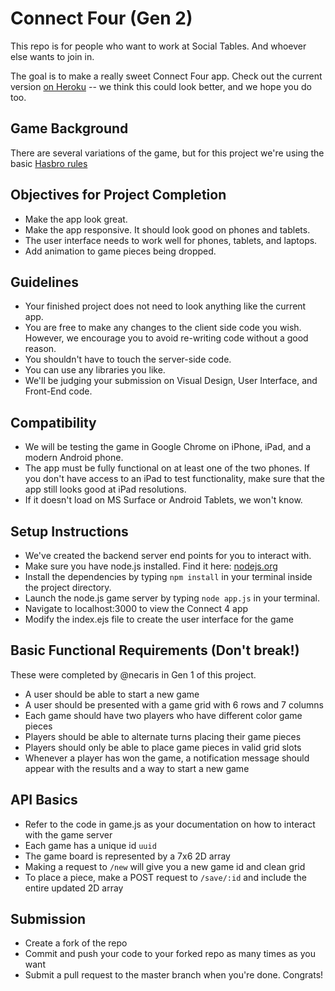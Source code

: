 # Connect Four (Gen 2)

This repo is for people who want to work at Social Tables. And whoever
else wants to join in.

The goal is to make a really sweet Connect Four app. Check out the
current version [on Heroku](http://damp-shore-9247.herokuapp.com/) --
we think this could look better, and we hope you do too.

## Game Background
There are several variations of the game, but for this project we're
using the basic [Hasbro rules](http://www.hasbro.com/common/documents/dad2614d1c4311ddbd0b0800200c9a66/1EF6874419B9F36910222EB9858E8CB8.pdf)

## Objectives for Project Completion
- Make the app look great.
- Make the app responsive. It should look good on phones and tablets.
- The user interface needs to work well for phones, tablets, and
  laptops.
- Add animation to game pieces being dropped.

## Guidelines
- Your finished project does not need to look anything like the
  current app.
- You are free to make any changes to the client side code you
  wish. However, we encourage you to avoid re-writing code without a
  good reason.
- You shouldn't have to touch the server-side code.
- You can use any libraries you like.
- We'll be judging your submission on Visual Design, User Interface,
  and Front-End code.

## Compatibility
- We will be testing the game in Google Chrome on iPhone, iPad, and a
  modern Android phone.
- The app must be fully functional on at least one of the two
  phones. If you don't have access to an iPad to test functionality,
  make sure that the app still looks good at iPad resolutions.
- If it doesn't load on MS Surface or Android Tablets, we won't know.

## Setup Instructions
- We've created the backend server end points for you to interact with.
- Make sure you have node.js installed. Find it here: [nodejs.org](http://nodejs.org)
- Install the dependencies by typing `npm install` in your terminal inside the project directory.
- Launch the node.js game server by typing `node app.js` in your terminal.
- Navigate to localhost:3000 to view the Connect 4 app
- Modify the index.ejs file to create the user interface for the game

## Basic Functional Requirements (Don't break!)  
These were completed by @necaris in Gen 1 of this project.
- A user should be able to start a new game
- A user should be presented with a game grid with 6 rows and 7
  columns
- Each game should have two players who have different color game
  pieces
- Players should be able to alternate turns placing their game pieces
- Players should only be able to place game pieces in valid grid slots
- Whenever a player has won the game, a notification message should
  appear with the results and a way to start a new game

## API Basics
- Refer to the code in game.js as your documentation on how to
  interact with the game server
- Each game has a unique id `uuid`
- The game board is represented by a 7x6 2D array
- Making a request to `/new` will give you a new game id and clean
  grid
- To place a piece, make a POST request to `/save/:id` and include the
  entire updated 2D array

## Submission
- Create a fork of the repo
- Commit and push your code to your forked repo as many times as you
  want
- Submit a pull request to the master branch when you're
  done. Congrats!
